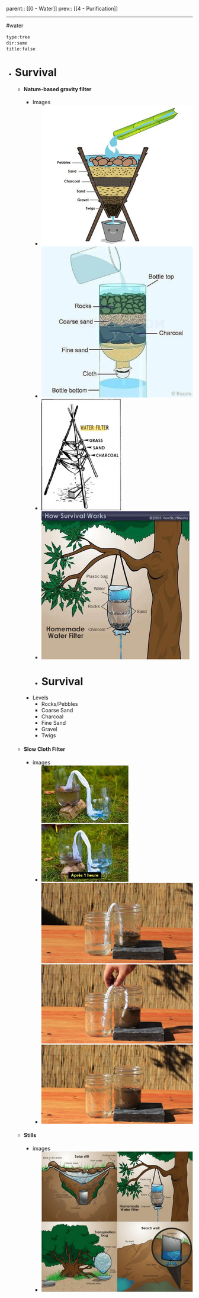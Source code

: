 parent:: [[0 - Water]]
prev:: [[4 - Purification]]

---

#water 

```breadcrumbs
type:tree
dir:same
title:false
```

- # Survival
	- #### Nature-based gravity filter
		- Images
			- ![photo_2022-06-28_05-47-48.jpg](../assets/photo_2022-06-28_05-47-48_1656477777141_0.jpg)
			- ![image.png](../assets/image_1656477830017_0.png)
			- ![image.png](../assets/image_1656478395658_0.png)
			- ![image.png](../assets/image_1656478448768_0.png)
			- # Survival
		- Levels
			- Rocks/Pebbles
			- Coarse Sand
			- Charcoal
			- Fine Sand
			- Gravel
			- Twigs
	- #### Slow Cloth Filter
		- images
			- ![image.png](../assets/image_1656478096513_0.png)
			- ![image.png](../assets/image_1656478113446_0.png)
	- #### Stills
		- images
			- ![image.png](../assets/image_1656478657921_0.png)